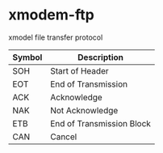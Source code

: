 # xmodem-ftp
xmodel file transfer protocol

|Symbol|Description|
|---|---|
|SOH|Start of Header|
|EOT|End of Transmission|
|ACK|Acknowledge|
|NAK|Not Acknowledge|
|ETB|End of Transmission Block|
|CAN|Cancel|
